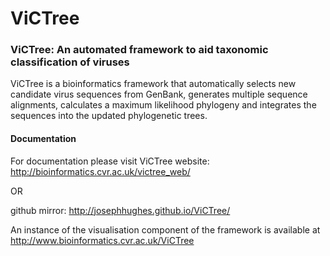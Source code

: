# ViCTree
<h3>
ViCTree: An automated framework to aid taxonomic classification of viruses
</h3>

ViCTree is a bioinformatics framework that automatically selects new candidate virus sequences from GenBank, generates multiple sequence alignments, calculates a maximum likelihood phylogeny and integrates the sequences into the updated phylogenetic trees.

<h4>
Documentation
</h4>

For documentation please visit ViCTree website: <a href="http://bioinformatics.cvr.ac.uk/victree_web/"> http://bioinformatics.cvr.ac.uk/victree_web/</a>
<p>OR</p>
github mirror: <a href="http://josephhughes.github.io/ViCTree/"> http://josephhughes.github.io/ViCTree/ </a>

An instance of the visualisation component of the framework is available at <a href="http://www.bioinformatics.cvr.ac.uk/ViCTree">http://www.bioinformatics.cvr.ac.uk/ViCTree </a>

 